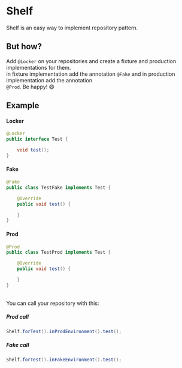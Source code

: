 # Shelf
Shelf is an easy way to implement repository pattern.

## But how?
Add ```@Locker``` on your repositories and create a fixture and production implementations for them. 
<br/> in fixture implementation add the annotation ```@Fake``` and in production implementation add the annotation 
<br/> ```@Prod```. Be happy! :smile:

## Example

#### Locker
```java
@Locker
public interface Test {

    void test();
}
```
#### Fake
```java
@Fake
public class TestFake implements Test {

    @Override
    public void test() {

    }
}
```
#### Prod
```java
@Prod
public class TestProd implements Test {

    @Override
    public void test() {

    }
}
```
<br/>
You can call your repository with this:

##### Prod call
```java
Shelf.forTest().inProdEnvironment().test();
```

##### Fake call
```java
Shelf.forTest().inFakeEnvironment().test();
```
